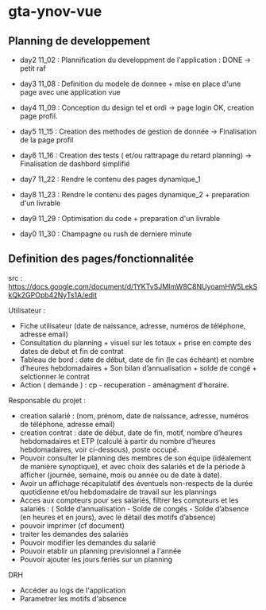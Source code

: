# gta-ynov-vue


## Planning de developpement

* day2 11_02 : Plannification du developpment de l'application : DONE
-> petit raf

* day3 11_08 : Definition du modele de donnee + mise en place d'une page avec une application vue
* day4 11_09 : Conception du design tel et ordi
-> page login OK, creation page profil.

* day5 11_15 : Creation des methodes de gestion de donnée
-> Finalisation de la page profil
* day6 11_16 : Creation des tests ( et/ou rattrapage du retard planning)
-> Finalisation de dashbord simplifié

* day7 11_22 : Rendre le contenu des pages dynamique_1
* day8 11_23 : Rendre le contenu des pages dynamique_2 + preparation d'un livrable

* day9 11_29 : Optimisation du code + preparation d'un livrable
* day0 11_30 : Champagne ou rush de derniere minute


## Definition des pages/fonctionnalitée
src :  https://docs.google.com/document/d/1YKTvSJMImW8C8NUyoamHW5LekSkQk2GPOpb42NyTs1A/edit

Utilisateur :
* Fiche utilisateur (date de naissance, adresse, numéros de téléphone, adresse email)
* Consultation du planning + visuel sur les totaux + prise en compte des dates de debut et fin de contrat
* Tableau de bord : date de début, date de fin (le cas échéant) et nombre d’heures hebdomadaires + Son bilan d’annualisation + solde de congé + selctionner le contrat
* Action ( demande ) : cp - recuperation - aménagment d'horaire.

Responsable du projet :
* creation salarié : (nom, prénom, date de naissance, adresse, numéros de téléphone, adresse email)
* creation contrat : date de début, date de fin, motif, nombre d’heures hebdomadaires et ETP (calculé à partir du nombre d’heures hebdomadaires, voir ci-dessous), poste occupé. 
* Pouvoir consulter le planning des membres de son équipe (idéalement de manière synoptique), et avec choix des salariés et de la période à afficher (journée, semaine, mois ou année ou de date à date). 
* Avoir un affichage récapitulatif des éventuels non-respects de la durée quotidienne et/ou hebdomadaire de travail sur les plannings
* Acces aux compteurs pour ses salariés, filtrer les compteurs et les salariés : ( Solde d’annualisation - Solde de congés - Solde d’absence (en heures et en jours), avec le détail des motifs d’absence)
* pouvoir imprimer (cf document)
* traiter les demandes des salariés
* Pouvoir modifier les demandes du salarié
* Pouvoir etablir un planning previsionnel a l'année
* Pouvoir ajouter les jours fériés sur un planning

DRH 
* Accéder au logs de l'application
* Parametrer les motifs d'absence



















